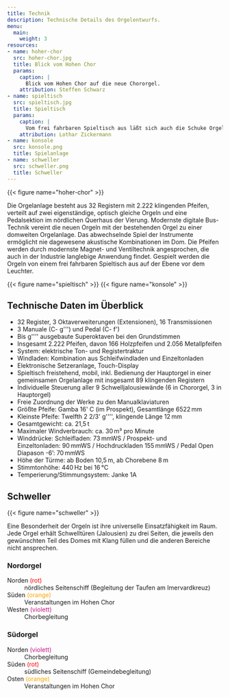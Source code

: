 ```yaml
---
title: Technik
description: Technische Details des Orgelentwurfs.
menu:
  main:
    weight: 3
resources:
- name: hoher-chor
  src: hoher-chor.jpg
  title: Blick vom Hohen Chor
  params:
    caption: |
      Blick vom Hohen Chor auf die neue Chororgel.
    attribution: Steffen Schwarz
- name: spieltisch
  src: spieltisch.jpg
  title: Spieltisch
  params:
    caption: |
      Vom frei fahrbaren Spieltisch aus läßt sich auch die Schuke Orgel spielen.
    attribution: Lothar Zickermann
- name: konsole
  src: konsole.png
  title: Spielanlage
- name: schweller
  src: schweller.png
  title: Schweller
---
```


{{< figure name="hoher-chor" >}}

Die Orgelanlage besteht aus 32&nbsp;Registern mit 2.222&nbsp;klingenden Pfeifen, verteilt auf zwei eigenständige, optisch gleiche Orgeln und eine Pedalsektion im nördlichen Querhaus der Vierung. Modernste digitale Bus-Technik vereint die neuen Orgeln mit der bestehenden Orgel zu einer domweiten Orgelanlage. Das abwechselnde Spiel der Instrumente ermöglicht nie dagewesene akustische Kombinationen im Dom. Die Pfeifen werden durch modernste Magnet- und Ventiltechnik angesprochen, die auch in der Industrie langlebige Anwendung findet. Gespielt werden die Orgeln von einem frei fahrbaren Spieltisch aus auf der Ebene vor dem Leuchter.

{{< figure name="spieltisch" >}}
{{< figure name="konsole" >}}

## Technische Daten im Überblick

- 32&nbsp;Register, 3&nbsp;Oktaverweiterungen (Extensionen), 16&nbsp;Transmissionen
- 3&nbsp;Manuale&nbsp;(C-&nbsp;g''') und Pedal&nbsp;(C-&nbsp;f')
- Bis&nbsp;g'''' ausgebaute Superoktaven bei den Grundstimmen
- Insgesamt 2.222&nbsp;Pfeifen, davon 166&nbsp;Holzpfeifen und 2.056&nbsp;Metallpfeifen
- System: elektrische Ton- und Registertraktur
- Windladen: Kombination aus Schleifwindladen und Einzeltonladen
- Elektronische Setzeranlage, Touch-Display
- Spieltisch freistehend, mobil, inkl. Bedienung der Hauptorgel in einer gemeinsamen Orgelanlage mit insgesamt 89&nbsp;klingenden Registern
- Individuelle Steuerung aller 9&nbsp;Schwelljalousiewände (6&nbsp;in Chororgel, 3&nbsp;in Hauptorgel)
- Freie Zuordnung der Werke zu den Manualklaviaturen
- Größte Pfeife: Gamba&nbsp;16'&nbsp;C (im Prospekt), Gesamtlänge&nbsp;6522 mm
- Kleinste Pfeife: Twelfth&nbsp;2&nbsp;2/3'&nbsp;g'''', klingende Länge&nbsp;12 mm
- Gesamtgewicht:&nbsp;ca.&nbsp;21,5 t
- Maximaler Windverbrauch: ca.&nbsp;30 m³&nbsp;pro Minute
- Winddrücke: Schleifladen:&nbsp;73 mmWS / Prospekt- und Einzeltonladen:&nbsp;90 mmWS / Hochdruckladen&nbsp;155 mmWS / Pedal Open Diapason&nbsp;-6’:&nbsp;70 mmWS
- Höhe der Türme: ab Boden&nbsp;10,5 m, ab Chorebene&nbsp;8 m
- Stimmtonhöhe:&nbsp;440 Hz bei&nbsp;16 °C
- Temperierung/Stimmungsystem: Janke&nbsp;1A

## Schweller

{{< figure name="schweller" >}}

Eine Besonderheit der Orgeln ist ihre universelle Einsatzfähigkeit im Raum. 
Jede Orgel erhält Schwelltüren (Jalousien) zu drei Seiten, 
die jeweils den gewünschten Teil des Domes mit Klang füllen 
und die anderen Bereiche nicht ansprechen.

### Nordorgel

<dl>
    <dt>Norden <span class="color-bullet" style="color: red;">(rot)</span></dt>
    <dd>nördliches Seitenschiff (Begleitung der Taufen am Imervardkreuz)</dd>
    <dt>Süden <span class="color-bullet" style="color: orange;">(orange)</span></dt>
    <dd>Veranstaltungen im Hohen Chor</dd>
    <dt>Westen <span class="color-bullet" style="color: mediumvioletred;">(violett)</span></dt>
    <dd>Chorbegleitung</dd>
</dl>

### Südorgel

<dl>
    <dt>Norden <span class="color-bullet" style="color: mediumvioletred;">(violett)</span></dt>
    <dd>Chorbegleitung</dd>
    <dt>Süden <span class="color-bullet" style="color: red;">(rot)</span></dt>
    <dd>südliches Seitenschiff (Gemeindebegleitung)</dd>
    <dt>Osten <span class="color-bullet" style="color: orange;">(orange)</span></dt>
    <dd>Veranstaltungen im Hohen Chor</dd>
</dl>
